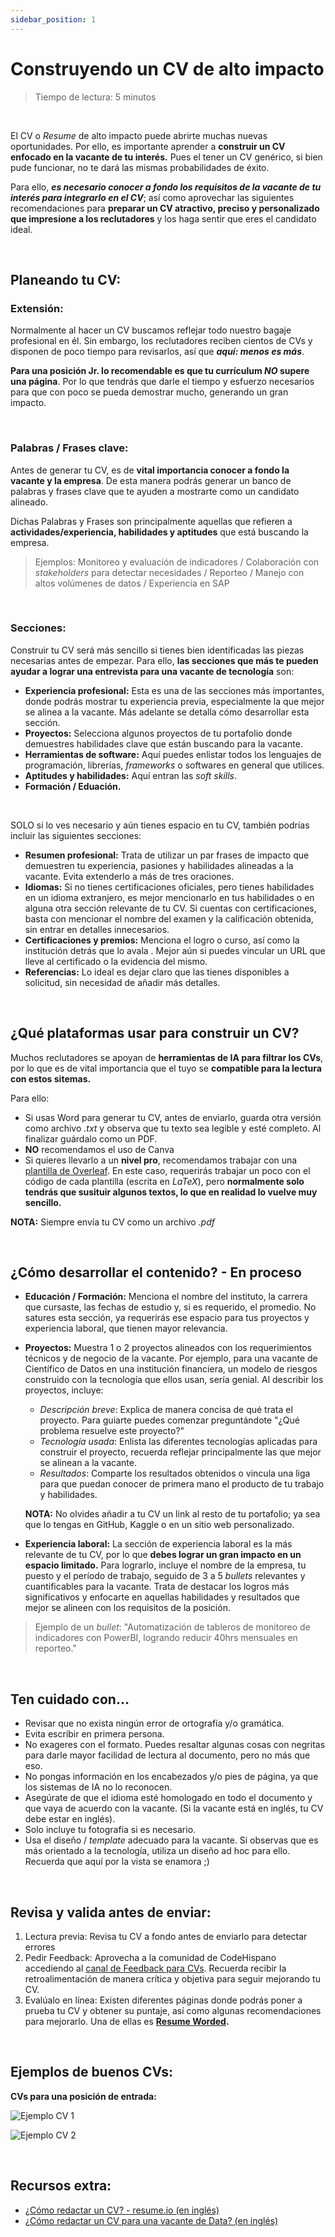 ```yaml
---
sidebar_position: 1
---
```


# Construyendo un CV de alto impacto

> Tiempo de lectura: 5 minutos

&nbsp;

El CV o _Resume_ de alto impacto puede abrirte muchas nuevas oportunidades. Por ello, es importante aprender a **construir un CV enfocado en la vacante de tu interés.** Pues el tener un CV genérico, si bien pude funcionar, no te dará las mismas probabilidades de éxito. 

Para ello, _**es necesario conocer a fondo los requisitos de la vacante de tu interés para integrarlo en el CV**_; así como aprovechar las siguientes recomendaciones para **preparar un CV atractivo, preciso y personalizado que impresione a los reclutadores** y los haga sentir que eres el candidato ideal.

&nbsp;

## Planeando tu CV:

### **Extensión:**

Normalmente al hacer un CV buscamos reflejar todo nuestro bagaje profesional en él. Sin embargo, los reclutadores reciben cientos de CVs y disponen de poco tiempo para revisarlos, así que _**aquí: menos es más**_. 

**Para una posición Jr. lo recomendable es que tu currículum _NO_ supere una página**. Por lo que tendrás que darle el tiempo y esfuerzo necesarios para que con poco se pueda demostrar mucho, generando un gran impacto. 

&nbsp;

### **Palabras / Frases clave:**

Antes de generar tu CV, es de **vital importancia conocer a fondo la vacante y la empresa**. De esta manera podrás generar un banco de palabras y frases clave que te ayuden a mostrarte como un candidato alineado. 

Dichas Palabras y Frases son principalmente aquellas que refieren a **actividades/experiencia, habilidades y aptitudes** que está buscando la empresa.

> Ejemplos: Monitoreo y evaluación de indicadores / Colaboración con _stakeholders_ para detectar necesidades / Reporteo / Manejo con altos volúmenes de datos / Experiencia en SAP

&nbsp;

### **Secciones:**

Construir tu CV será más sencillo si tienes bien identificadas las piezas necesarias antes de empezar. Para ello, **las secciones que más te pueden ayudar a lograr una entrevista para una vacante de tecnología** son:

* **Experiencia profesional:** Esta es una de las secciones más importantes, donde podrás mostrar tu experiencia previa, especialmente la que mejor se alinea a la vacante. Más adelante se detalla cómo desarrollar esta sección. 
* **Proyectos:** Selecciona algunos proyectos de tu portafolio donde demuestres habilidades clave que están buscando para la vacante.
* **Herramientas de software:** Aquí puedes enlistar todos los lenguajes de programación, librerías, _frameworks_ o softwares en general que utilices. 
* **Aptitudes y habilidades:** Aquí entran las _soft skills_.
* **Formación / Eduación.**

&nbsp;

SOLO si lo ves necesario y aún tienes espacio en tu CV, también podrías incluir las siguientes secciones:

* **Resumen profesional:** Trata de utilizar un par frases de impacto que demuestren tu experiencia, pasiones y habilidades alineadas a la vacante. Evita extenderlo a más de tres oraciones.
* **Idiomas:** Si no tienes certificaciones oficiales, pero tienes habilidades en un idioma extranjero, es mejor mencionarlo en tus habilidades o en alguna otra sección relevante de tu CV. Si cuentas con certificaciones, basta con mencionar el nombre del examen y la calificación obtenida, sin entrar en detalles innecesarios.
* **Certificaciones y premios:** Menciona el logro o curso, así como la institución detrás que lo avala . Mejor aún si puedes vincular un URL que lleve al certificado o la evidencia del mismo. 
* **Referencias:** Lo ideal es dejar claro que las tienes disponibles a solicitud, sin necesidad de añadir más detalles.

&nbsp;

## ¿Qué plataformas usar para construir un CV?

Muchos reclutadores se apoyan de **herramientas de IA para filtrar los CVs**, por lo que es de vital importancia que el tuyo se **compatible para la lectura con estos sitemas.**

Para ello:
* Si usas Word para generar tu CV, antes de enviarlo, guarda otra versión como archivo _.txt_ y observa que tu texto sea legible y esté completo. Al finalizar guárdalo como un PDF. 
* **NO** recomendamos el uso de Canva
* Si quieres llevarlo a un **nivel pro**, recomendamos trabajar con una [plantilla de Overleaf](https://www.overleaf.com/gallery/tagged/cv). En este caso, requerirás trabajar un poco con el código de cada plantilla (escrita en _LaTeX_), pero **normalmente solo tendrás que susituir algunos textos, lo que en realidad lo vuelve muy sencillo.**

**NOTA:** Siempre envía tu CV como un archivo _.pdf_

&nbsp;

## ¿Cómo desarrollar el contenido? - En proceso

- **Educación / Formación:** Menciona el nombre del instituto, la carrera que cursaste, las fechas de estudio y, si es requerido, el promedio. No satures esta sección, ya requerirás ese espacio para tus proyectos y experiencia laboral, que tienen mayor relevancia.

- **Proyectos:** Muestra 1 o 2 proyectos alineados con los requerimientos técnicos y de negocio de la vacante. Por ejemplo, para una vacante de Científico de Datos en una institución financiera, un modelo de riesgos construido con la tecnología que ellos usan, sería genial. Al describir los proyectos, incluye:

    * _Descripción breve_: Explica de manera concisa de qué trata el proyecto. Para guiarte puedes comenzar preguntándote "¿Qué problema resuelve este proyecto?"
    * _Tecnología usada_: Enlista las diferentes tecnologías aplicadas para construir el proyecto, recuerda reflejar principalmente las que mejor se alinean a la vacante.
    * _Resultados_: Comparte los resultados obtenidos o vincula una liga para que puedan conocer de primera mano el producto de tu trabajo y habilidades. 

    **NOTA:** No olvides añadir a tu CV un link al resto de tu portafolio; ya sea que lo tengas en GitHub, Kaggle o en un sitio web personalizado. 

- **Experiencia laboral:** La sección de experiencia laboral es la más relevante de tu CV, por lo que **debes lograr un gran impacto en un espacio limitado.** Para lograrlo, incluye el nombre de la empresa, tu puesto y el período de trabajo, seguido de 3 a 5 _bullets_ relevantes y cuantificables para la vacante. Trata de destacar los logros más significativos y enfocarte en aquellas habilidades y resultados que mejor se alineen con los requisitos de la posición.

> Ejemplo de un _bullet_: "Automatización de tableros de monitoreo de indicadores con PowerBI, logrando reducir 40hrs mensuales en reporteo."

&nbsp;

## Ten cuidado con...

* Revisar que no exista ningún error de ortografía y/o gramática.
* Evita escribir en primera persona.
* No exageres con el formato. Puedes resaltar algunas cosas con negritas para darle mayor facilidad de lectura al documento, pero no más que eso.
* No pongas información en los encabezados y/o pies de página, ya que los sistemas de IA no lo reconocen.
* Asegúrate de que el idioma esté homologado en todo el documento y que vaya de acuerdo con la vacante. (Si la vacante está en inglés, tu CV debe estar en inglés).
* Solo incluye tu fotografía si es necesario.
* Usa el diseño / _template_ adecuado para la vacante. Si observas que es más orientado a la tecnología, utiliza un diseño ad hoc para ello. Recuerda que aquí por la vista se enamora ;)

&nbsp;

## Revisa y valida antes de enviar:

1. Lectura previa: Revisa tu CV a fondo antes de enviarlo para detectar errores
2. Pedir Feedback: Aprovecha a la comunidad de CodeHispano accediendo al [canal de Feedback para CVs](https://www.discord.com). Recuerda recibir la retroalimentación de manera crítica y objetiva para seguir mejorando tu CV. 
3. Evalúalo en línea: Existen diferentes páginas donde podrás poner a prueba tu CV y obtener su puntaje, así como algunas recomendaciones para mejorarlo. Una de ellas es **[Resume Worded](https://resumeworded.com).**

&nbsp;

## Ejemplos de buenos CVs:


**CVs para una posición de entrada:**

![Ejemplo CV 1](https://github.com/code-hispano/salt-of-horses/blob/main/static/img/Ejemplo_Cv_1.jpg "")
&nbsp;

![Ejemplo CV 2](https://github.com/code-hispano/salt-of-horses/blob/main/static/img/Ejemplo_Cv_2.jpg"")


&nbsp;

## Recursos extra:
- [¿Cómo redactar un CV? - resume.io (en inglés)](https://resume.io/how-to-write-a-resume)
- [¿Cómo redactar un CV para una vacante de Data? (en inglés)](https://www.dataquest.io/blog/how-data-science-resume-cv/)

